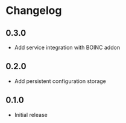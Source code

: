 # Changelog

## 0.3.0

- Add service integration with BOINC addon

## 0.2.0

- Add persistent configuration storage

## 0.1.0

- Initial release
